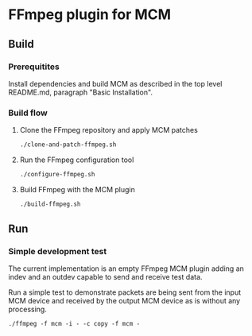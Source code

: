 # FFmpeg plugin for MCM

## Build

### Prerequitites
Install dependencies and build MCM as described in the top level README.md, paragraph "Basic Installation".

### Build flow

1. Clone the FFmpeg repository and apply MCM patches
   ```bash
   ./clone-and-patch-ffmpeg.sh
   ```

1. Run the FFmpeg configuration tool
   ```bash
   ./configure-ffmpeg.sh
   ```

1. Build FFmpeg with the MCM plugin
   ```bash
   ./build-ffmpeg.sh
   ```

## Run

### Simple development test
The current implementation is an empty FFmpeg MCM plugin adding an indev and an outdev capable to send and receive test data.

Run a simple test to demonstrate packets are being sent from the input MCM device and received by the output MCM device as is without any processing.
```
./ffmpeg -f mcm -i - -c copy -f mcm -
```
